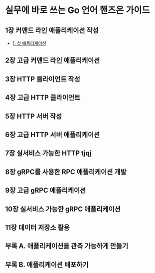 # 실무에 바로 쓰는 Go 언어 핸즈온 가이드

## 1장 커맨드 라인 애플리케이션 작성

- [1. 첫 애플리케이션](./1_커맨드라인_애플리케이션_작성/1_첫_애플리케이션.md)

## 2장 고급 커맨드 라인 애플리케이션

## 3장 HTTP 클라이언트 작성

## 4장 고급 HTTP 클라이언트

## 5장 HTTP 서버 작성

## 6장 고급 HTTP 서버 애플리케이션

## 7장 실서비스 가능한 HTTP tjqj

## 8장 gRPC를 사용한 RPC 애플리케이션 개발

## 9장 고급 gRPC 애플리케이션

## 10장 실서비스 가능한 gRPC 애플리케이션

## 11장 데이터 저장소 활용

## 부록 A. 애플리케이션을 관측 가능하게 만들기

## 부록 B. 애플리케이션 배포하기
